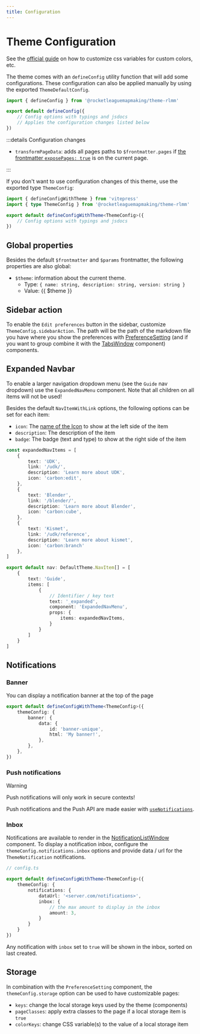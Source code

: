 ```yaml
---
title: Configuration
---
```


# Theme Configuration

See the [official guide](https://vitepress.dev/guide/extending-default-theme#customizing-css) on how to customize css variables for custom colors, etc.

The theme comes with an `defineConfig` utility function that will add some configurations. These configuration can also be applied manually by using the exported `ThemeDefaultConfig`.

```ts
import { defineConfig } from '@rocketleaguemapmaking/theme-rlmm'

export default defineConfig({
    // Config options with typings and jsdocs
    // Applies the configuration changes listed below
})
```

:::details Configuration changes

- `transformPageData`: adds all pages paths to `$frontmatter.pages` if [the frontmatter `exposePages: true`](frontmatter#exposepages) is on the current page.

:::

If you don't want to use configuration changes of this theme, use the exported type `ThemeConfig`:

```ts
import { defineConfigWithTheme } from 'vitepress'
import { type ThemeConfig } from '@rocketleaguemapmaking/theme-rlmm'

export default defineConfigWithTheme<ThemeConfig>({
    // Config options with typings and jsdocs
})
```

## Global properties

Besides the default `$frontmatter` and `$params` frontmatter, the following properties are also global:

- `$theme`: information about the current theme.
  - Type: `{ name: string, description: string, version: string }`
  - Value: {{ $theme }}

## Sidebar action

To enable the `Edit preferences` button in the sidebar, customize `ThemeConfig.sidebarAction`. The path will be the path of the markdown file you have where you show the preferences with [PreferenceSetting](components#preferencesetting) (and if you want to group combine it with the [TabsWindow](components#tabswindow) component) components.

## Expanded Navbar

To enable a larger navigation dropdown menu (see the `Guide` nav dropdown) use the `ExpandedNavMenu` component.
Note that all children on all items will not be used!

Besides the default `NavItemWithLink` options, the following options can be set for each item:

- `icon`: The [name of the Icon](components#icon) to show at the left side of the item
- `description`: The description of the item
- `badge`: The badge (text and type) to show at the right side of the item

```ts
const expandedNavItems = [
    {
        text: 'UDK',
        link: '/udk/',
        description: 'Learn more about UDK',
        icon: 'carbon:edit',
    },
    {
        text: 'Blender',
        link: '/blender/',
        description: 'Learn more about Blender',
        icon: 'carbon:cube',
    },
    {
        text: 'Kismet',
        link: '/udk/reference',
        description: 'Learn more about kismet',
        icon: 'carbon:branch'
    },
]

export default nav: DefaultTheme.NavItem[] = [
    {
        text: 'Guide',
        items: [
            {
                // Identifier / key text
                text: '_expanded',
                component: 'ExpandedNavMenu',
                props: {
                    items: expandedNavItems,
                }
            }
        ]
    }
]
```

## Notifications

### Banner

You can display a notification banner at the top of the page

```ts
export default defineConfigWithTheme<ThemeConfig>({
    themeConfig: {
        banner: {
            data: {
                id: 'banner-unique',
                html: 'My banner!',
            },
        },
    },
})
```

### Push notifications

> [!WARNING]
> Push notifications will only work in secure contexts!

Push notifications and the Push API are made easier with [`useNotifications`](composables#usenotifications).

### Inbox

Notifications are available to render in the [NotificationListWindow](./windows/list#notifications) component. To display a notification inbox, configure the `themeConfig.notifications.inbox` options and provide data / url for the `ThemeNotification` notifications.

```ts
// config.ts

export default defineConfigWithTheme<ThemeConfig>({
    themeConfig: {
        notifications: {
            dataUrl: '<server.com/notifications>',
            inbox: {
                // the max amount to display in the inbox
                amount: 3,
            }
        }
    }
})

```

Any notification with `inbox` set to `true` will be shown in the inbox, sorted on last created.

## Storage

In combination with the `PreferenceSetting` component, the `themeConfig.storage` option can be used to have customizable pages:

- `keys`: change the local storage keys used by the theme (components)
- `pageClasses`: apply extra classes to the page if a local storage item is `true`
- `colorKeys`: change CSS variable(s) to the value of a local storage item
